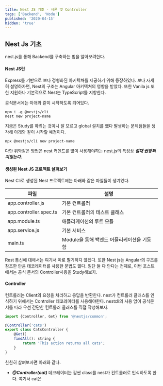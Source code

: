 ```yaml
---
title: Nest JS 기초 - 서론 및 Controller
tags: ['Backend', 'Node']
published: '2020-04-15'
hidden: 'true'
---
```

## Nest Js 기초
nest.js를 통해 Backend를 구축하는 법을 알아보려한다.
#### Nest JS란
Express를 기반으로 보다 정형화된 아키텍쳐를 제공하기 위해 등장하였다. 보다 자세히 설명하자면, Nest의 구조는 Angular 아키텍쳐의 영향을 받았다. 또한 Vanila js 또한 지원하나 기본적으로 Nest는 TypeScript를 지향한다.

공식문서에는 아래와 같이 시작하도록 되어있다.
```
npm i -g @nestjs/cli
nest new project-name
```
지금은 Study를 하려는 것이니 잘 모르고 global 설치를 했다 발생하는 문제점들을 생각해 아래와 같이 시작할 예정이다.
```
npx @nestjs/cli new project-name
```
다만 위와같은 방법은 nest 커멘드를 많이 사용해야하는 nest.js의 특성상 ***절대 권장되지않는다.***
#### 생성된 Nest JS 프로젝트 살펴보기
Nest Cli로 생성된 Nest 프로젝트에는 아래와 같은 파일들이 생겨있다.

| 파일 | 설명 |
|---|---|
| app.controller.js | 기본 컨트롤러 |
| app.controller.spec.ts | 기본 컨트롤러의 테스트 클래스 |
| app.module.ts | 애플리케이션의 루트 모듈 |
| app.service.js | 기본 서비스 |
| main.ts | Module을 통해 백엔드 어플리케이션을 기동함 |

Rest 통신에 대해서는 여기서 따로 필기하지 않겠다. 또한 Nest js는 Angular의 구조를 참조한 만큼 데코레이터를 사용한 문법도 많다. 일단 둘 다 안다는 전제로, 이번 포스트에서는 공식 문서의 Controller사용을 Study해보자.

#### Controller
컨트롤러는 Client의 요청을 처리하고 응답을 반환한다. nest가 컨트롤러 클래스를 인식하기 위해서는 Controller 데코레이터를 사용해야한다. nestcli의 사용 없이 공식문서를 따라 우선 간단한 컨트롤러 클래스를 직접 작성해보자.
```javascript
import {Controller, Get} from '@nestjs/common';

@Controller('cats')
export class CatsController {
	@Get()
	findAll(): string {
		return 'This action returns all cats';
	}
}
```
찬찬히 살펴보자면 아래와 같다.
+ ***@Controller(cat)*** 데코레이터는 감싼 class를 nest가 컨트롤러로 인식하도록 한다. 여기서 cat은
